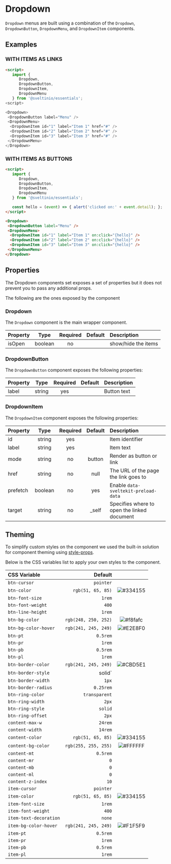# Dropdown

`Dropdown` menus are built using a combination of the `Dropdown`, `DropdownButton`, `DropdownMenu`, and `DropdownItem` components.

## Examples

### **WITH ITEMS AS LINKS**

```html
<script>
   import {
      Dropdown,
      DropdownButton,
      DropdownItem,
      DropdownMenu
   } from '@sveltinio/essentials';
<script>

<Dropdown>
 <DropdownButton label="Menu" />
 <DropdownMenu>
  <DropdownItem id="1" label="Item 1" href="#" />
  <DropdownItem id="2" label="Item 2" href="#" />
  <DropdownItem id="3" label="Item 3" href="#" />
 </DropdownMenu>
</Dropdown>
```

### **WITH ITEMS AS BUTTONS**

```html
<script>
   import {
      Dropdown,
      DropdownButton,
      DropdownItem,
      DropdownMenu
   } from '@sveltinio/essentials';

   const hello = (event) => { alert('clicked on:' + event.detail); };
</script>

<Dropdown>
 <DropdownButton label="Menu" />
 <DropdownMenu>
  <DropdownItem id="1" label="Item 1" on:click="{hello}" />
  <DropdownItem id="2" label="Item 2" on:click="{hello}" />
  <DropdownItem id="3" label="Item 3" on:click="{hello}" />
 </DropdownMenu>
</Dropdown>
```

## Properties

The Dropdown components set exposes a set of properties but it does not prevent you to pass any additional props.

The following are the ones exposed by the component

### Dropdown

The `Dropdown` component is the main wrapper component.

| Property | Type     | Required | Default  | Description         |
| :------- | :------: | :------: | :------: |:------------------- |
| isOpen   | boolean  | no       |          | show/hide the items |

### DropdownButton

The `DropdownButton` component exposes the following properties:

| Property | Type    | Required | Default  | Description |
| :------- | :-----: | :------: | :------: |:----------- |
| label    | string  | yes      |          | Button text |

### DropdownItem

The `DropdownItem` component exposes the following properties:

| Property | Type    | Required | Default  | Description                                 |
| :------- | :-----: | :------: | :------: |:------------------------------------------- |
| id       | string  | yes      |          | Item identifier                             |
| label    | string  | yes      |          | Item text                                   |
| mode     | string  | no       | button   | Render as button or link                    |
| href     | string  | no       | null     | The URL of the page the link goes to        |
| prefetch | boolean | no       | yes      | Enable `data-sveltekit-preload-data`        |
| target   | string  | no       | _self    | Specifies where to open the linked document |

## Theming

To simplify custom styles on the component we used the built-in solution for component theming using [style-props].

Below is the CSS variables list to apply your own styles to the component.

| CSS Variable           | Default              | |
| :--------------------- | -------------------: | :----------------------------------------------------------: |
| `btn-cursor`           | `pointer`            | |
| `btn-color`            | `rgb(51, 65, 85)`    | ![#334155](https://via.placeholder.com/15/334155/334155.png) |
| `btn-font-size`        | `1rem`               | |
| `btn-font-weight`      | `400`                | |
| `btn-line-height`      | `1rem`               | |
| `btn-bg-color`         | `rgb(248, 250, 252)` | ![#f8fafc](https://via.placeholder.com/15/f8fafc/f8fafc.png) |
| `btn-bg-color-hover`   | `rgb(241, 245, 249)` | ![#E2E8F0](https://via.placeholder.com/15/E2E8F0/E2E8F0.png) |
| `btn-pt`               | `0.5rem`             | |
| `btn-pr`               | `1rem`               | |
| `btn-pb`               | `0.5rem`             | |
| `btn-pl`               | `1rem`               | |
| `btn-border-color`     | `rgb(241, 245, 249)` | ![#CBD5E1](https://via.placeholder.com/15/CBD5E1/CBD5E1.png) |
| `btn-border-style`     | solid`               | |
| `btn-border-width`     |`1px`                 | |
| `btn-border-radius`    | `0.25rem`            | |
| `btn-ring-color`       | `transparent`        | |
| `btn-ring-width`       | `2px`                | |
| `btn-ring-style`       | `solid`              | |
| `btn-ring-offset`      | `2px`                | |
| `content-max-w`        | `24rem`              | |
| `content-width`        | `14rem`              | |
| `content-color`        | `rgb(51, 65, 85)`    | ![#334155](https://via.placeholder.com/15/334155/334155.png) |
| `content-bg-color`     | `rgb(255, 255, 255)` | ![#FFFFFF](https://via.placeholder.com/15/FFFFFF/FFFFFF.png) |
| `content-mt`           | `0.5rem`             | |
| `content-mr`           | `0`                  | |
| `content-mb`           | `0`                  | |
| `content-ml`           | `0`                  | |
| `content-z-index`      | `10`                 | |
| `item-cursor`          | `pointer`            | |
| `item-color`           | `rgb(51, 65, 85)`    | ![#334155](https://via.placeholder.com/15/334155/334155.png)  |
| `item-font-size`       | `1rem`               | |
| `item-font-weight`     | `400`                | |
| `item-text-decoration` | `none`               | |
| `item-bg-color-hover`  | `rgb(241, 245, 249)` | ![#F1F5F9](https://via.placeholder.com/15/F1F5F9/F1F5F9.png)  |
| `item-pt`              | `0.5rem`             | |
| `item-pr`              | `1rem`               | |
| `item-pb`              | `0.5rem`             | |
| `item-pl`              | `1rem`               | |


[style-props]: https://svelte.dev/docs#template-syntax-component-directives---style-props
